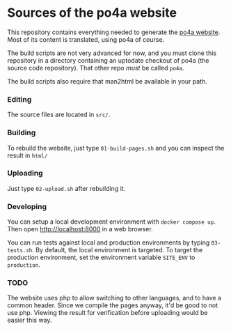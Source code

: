 # Sources of the po4a website

This repository contains everything needed to generate the 
[po4a website](https://po4a.org/). Most of its content
is translated, using po4a of course.

The build scripts are not very advanced for now, and you must clone
this repository in a directory containing an uptodate checkout of po4a
(the source code repository). That other repo *must* be called `po4a`.

The build scripts also require that man2html be available in your path.

### Editing

The source files are located in `src/`.

### Building

To rebuild the website, just type `01-build-pages.sh` and you can
inspect the result in `html/`

### Uploading

Just type `02-upload.sh` after rebuilding it.

### Developing

You can setup a local development environment with `docker compose up`.
Then open <http://localhost:8000> in a web browser.

You can run tests against local and production environments by typing
`03-tests.sh`.  By default, the local environment is targeted.  To
target the production environment, set the environment variable
`SITE_ENV` to `production`.

### TODO

The website uses php to allow switching to other languages, and to
have a common header. Since we compile the pages anyway, it'd be good
to not use php. Viewing the result for verification before uploading
would be easier this way.

